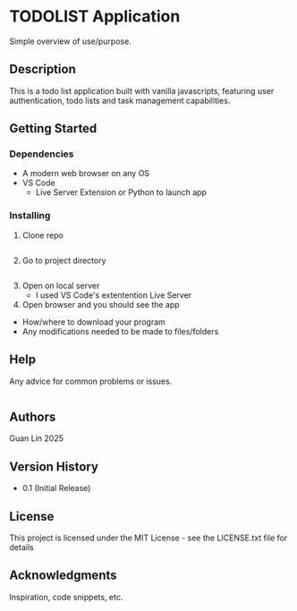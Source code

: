 # TODOLIST Application

Simple overview of use/purpose.

## Description

This is a todo list application built with vanilla javascripts, featuring user authentication, todo lists and task management capabilities.

## Getting Started

### Dependencies

* A modern web browser on any OS
* VS Code
    * Live Server Extension or Python to launch app

### Installing

1. Clone repo 
```

```
2. Go to project directory
```

```
3. Open on local server 
    * I used VS Code's extentention Live Server
4. Open browser and you should see the app

* How/where to download your program
* Any modifications needed to be made to files/folders

## Help

Any advice for common problems or issues.
```
```

## Authors

Guan Lin 2025

## Version History

* 0.1 (Initial Release)

## License

This project is licensed under the MIT License - see the LICENSE.txt file for details

## Acknowledgments

Inspiration, code snippets, etc.


























